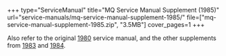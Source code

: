 +++
type="ServiceManual"
title="MQ Service Manual Supplement (1985)"
url="service-manuals/mq-service-manual-supplement-1985/"
file=["mq-service-manual-supplement-1985.zip", "3.5MB"]
cover_pages=1
+++

Also refer to the original [1980](/service-manuals/mq-service-manual-1980/) service manual, and the other supplements from [1983](/service-manuals/mq-service-manual-supplement-1983/) and [1984](/service-manuals/mq-service-manual-supplement-1984/).
